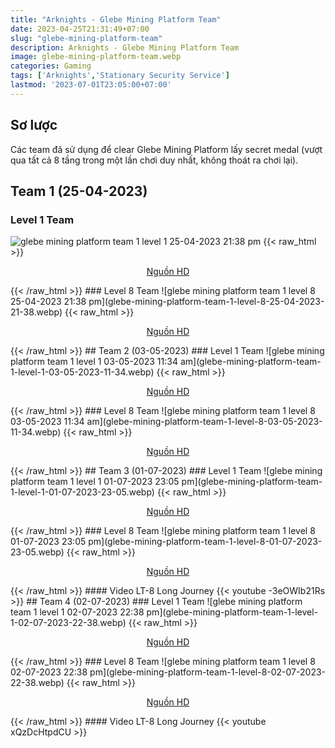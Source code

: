 ```yaml
---
title: "Arknights - Glebe Mining Platform Team"
date: 2023-04-25T21:31:49+07:00
slug: "glebe-mining-platform-team"
description: Arknights - Glebe Mining Platform Team
image: glebe-mining-platform-team.webp
categories: Gaming
tags: ['Arknights','Stationary Security Service']
lastmod: '2023-07-01T23:05:00+07:00'
---
```

## Sơ lược   
Các team đã sử dụng để clear Glebe Mining Platform lấy secret medal (vượt qua tất cả 8 tầng trong một lần chơi duy nhất, không thoát ra chơi lại).
## Team 1 (25-04-2023)
### Level 1 Team    
![glebe mining platform team 1 level 1 25-04-2023 21:38 pm](glebe-mining-platform-team-1-level-1-25-04-2023-21-38.webp)
{{< raw_html >}} 
<p style="text-align: center;"><a class="link" href="https://imgur.com/nQpsdyX" target="_blank" rel="noopener">Nguồn HD</a></p>
{{< /raw_html >}}
### Level 8 Team
![glebe mining platform team 1 level 8 25-04-2023 21:38 pm](glebe-mining-platform-team-1-level-8-25-04-2023-21-38.webp)
{{< raw_html >}} 
<p style="text-align: center;"><a class="link" href="https://imgur.com/1IVipMY" target="_blank" rel="noopener">Nguồn HD</a></p>
{{< /raw_html >}}   
## Team 2 (03-05-2023)
### Level 1 Team    
![glebe mining platform team 1 level 1 03-05-2023 11:34 am](glebe-mining-platform-team-1-level-1-03-05-2023-11-34.webp)
{{< raw_html >}} 
<p style="text-align: center;"><a class="link" href="https://imgur.com/DR26V0t" target="_blank" rel="noopener">Nguồn HD</a></p>
{{< /raw_html >}}
### Level 8 Team
![glebe mining platform team 1 level 8 03-05-2023 11:34 am](glebe-mining-platform-team-1-level-8-03-05-2023-11-34.webp)
{{< raw_html >}} 
<p style="text-align: center;"><a class="link" href="https://imgur.com/4yYJo2H" target="_blank" rel="noopener">Nguồn HD</a></p>
{{< /raw_html >}}  
## Team 3 (01-07-2023)
### Level 1 Team    
![glebe mining platform team 1 level 1 01-07-2023 23:05 pm](glebe-mining-platform-team-1-level-1-01-07-2023-23-05.webp)
{{< raw_html >}} 
<p style="text-align: center;"><a class="link" href="https://i.imgur.com/xhHDsKZ.png" target="_blank" rel="noopener">Nguồn HD</a></p>
{{< /raw_html >}}
### Level 8 Team
![glebe mining platform team 1 level 8 01-07-2023 23:05 pm](glebe-mining-platform-team-1-level-8-01-07-2023-23-05.webp)
{{< raw_html >}} 
<p style="text-align: center;"><a class="link" href="https://i.imgur.com/Yl8kxyB.png" target="_blank" rel="noopener">Nguồn HD</a></p>
{{< /raw_html >}}
#### Video LT-8 Long Journey
{{< youtube -3eOWIb21Rs >}}  
## Team 4 (02-07-2023)
### Level 1 Team    
![glebe mining platform team 1 level 1 02-07-2023 22:38 pm](glebe-mining-platform-team-1-level-1-02-07-2023-22-38.webp)
{{< raw_html >}} 
<p style="text-align: center;"><a class="link" href="https://i.imgur.com/TKrvXKC.jpg" target="_blank" rel="noopener">Nguồn HD</a></p>
{{< /raw_html >}}
### Level 8 Team
![glebe mining platform team 1 level 8 02-07-2023 22:38 pm](glebe-mining-platform-team-1-level-8-02-07-2023-22-38.webp)
{{< raw_html >}} 
<p style="text-align: center;"><a class="link" href="https://i.imgur.com/gzwi56D.png" target="_blank" rel="noopener">Nguồn HD</a></p>
{{< /raw_html >}}
#### Video LT-8 Long Journey
{{< youtube xQzDcHtpdCU >}}  
